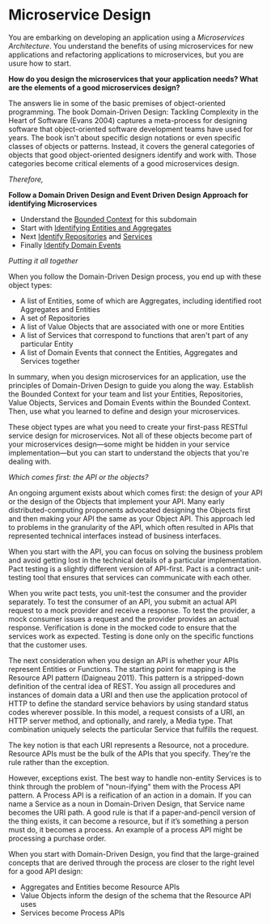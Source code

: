 # Microservice Design

You are embarking on developing an application using a *Microservices Architecture*. You understand the benefits of using microservices for new applications and refactoring applications to microservices, but you are usure how to start.

**How do you design the microservices that your application needs? What are the elements of a good microservices design?** 

The answers lie in some of the basic premises of object-oriented programming. The book Domain-Driven Design: Tackling Complexity in the Heart of Software (Evans 2004) captures a meta-process for designing software that object-oriented software development teams have used for years. The book isn't about specific design notations or even specific classes of objects or patterns. Instead, it covers the general categories of objects that good object-oriented designers identify and work with. Those categories become critical elements of a good microservices design.

*Therefore,*

**Follow a Domain Driven Design  and Event Driven Design Approach for identifying Microservices**

* Understand the [Bounded Context](Context.md) for this subdomain
* Start with [Identifying Entities and Aggregates](Identify-Entities-And-Aggregates.md)
* Next [Identify Repositories](Identify-Repositories-And-Services.md) and [Services](Services.md)
* Finally [Identify Domain Events](Identify-Domain-Events.md)

*Putting it all together*

When you follow the Domain-Driven Design process, you end up with these object types:

* A list of Entities, some of which are Aggregates, including identified root Aggregates and Entities
* A set of Repositories
* A list of Value Objects that are associated with one or more Entities
* A list of Services that correspond to functions that aren't part of any particular Entity
* A list of Domain Events that connect the Entities, Aggregates and Services together

In summary, when you design microservices for an application, use the principles of Domain-Driven Design to guide you along the way. Establish the Bounded Context for your team and list your Entities, Repositories, Value Objects, Services and Domain Events within the Bounded Context. Then, use what you learned to define and design your microservices.

These object types are what you need to create your first-pass RESTful service design for microservices. Not all of these objects become part of your microservices design—some might be hidden in your service implementation—but you can start to understand the objects that you're dealing with.

*Which comes first: the API or the objects?*

An ongoing argument exists about which comes first: the design of your API or the design of the Objects that implement your API. Many early distributed-computing proponents advocated designing the Objects first and then making your API the same as your Object API. This approach led to problems in the granularity of the API, which often resulted in APIs that represented technical interfaces instead of business interfaces.

When you start with the API, you can focus on solving the business problem and avoid getting lost in the technical details of a particular implementation. Pact testing is a slightly different version of API-first. Pact is a contract unit-testing tool that ensures that services can communicate with each other.

When you write pact tests, you unit-test the consumer and the provider separately. To test the consumer of an API, you submit an actual API request to a mock provider and receive a response. To test the provider, a mock consumer issues a request and the provider provides an actual response. Verification is done in the mocked code to ensure that the services work as expected. Testing is done only on the specific functions that the customer uses.

The next consideration when you design an API is whether your APIs represent Entities or Functions. The starting point for mapping is the Resource API pattern (Daigneau 2011). This pattern is a stripped-down definition of the central idea of REST. You assign all procedures and instances of domain data a URI and then use the application protocol of HTTP to define the standard service behaviors by using standard status codes wherever possible. In this model, a request consists of a URI, an HTTP server method, and optionally, and rarely, a Media type. That combination uniquely selects the particular Service that fulfills the request.

The key notion is that each URI represents a Resource, not a procedure. Resource APIs must be the bulk of the APIs that you specify. They're the rule rather than the exception.

However, exceptions exist. The best way to handle non-entity Services is to think through the problem of "noun-ifying" them with the Process API pattern. A Process API is a reification of an action in a domain. If you can name a Service as a noun in Domain-Driven Design, that Service name becomes the URI path. A good rule is that if a paper-and-pencil version of the thing exists, it can become a resource, but if it’s something a person must do, it becomes a process. An example of a process API might be processing a purchase order.

When you start with Domain-Driven Design, you find that the large-grained concepts that are derived through the process are closer to the right level for a good API design:

* Aggregates and Entities become Resource APIs
* Value Objects inform the design of the schema that the Resource API uses
* Services become Process APIs
